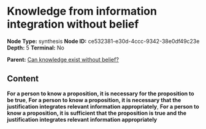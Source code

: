 # Knowledge from information integration without belief

**Node Type:** synthesis
**Node ID:** ce532381-e30d-4ccc-9342-38e0df49c23e
**Depth:** 5
**Terminal:** No

**Parent:** [Can knowledge exist without belief?](can-knowledge-exist-without-belief-antithesis-bd1b31cc-1aab-483a-96e6-d7dac50f12a8.md)

## Content

**For a person to know a proposition, it is necessary for the proposition to be true**, **For a person to know a proposition, it is necessary that the justification integrates relevant information appropriately**, **For a person to know a proposition, it is sufficient that the proposition is true and the justification integrates relevant information appropriately**
